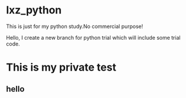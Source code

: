 # lxz_python

This is just for my python study.No commercial purpose!

Hello, I create a new branch for python trial which will include some trial code.

# This is my private test
## hello
